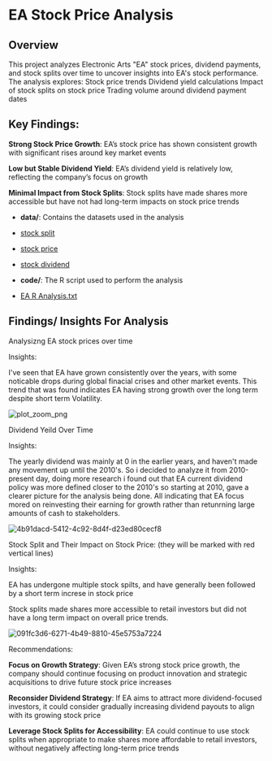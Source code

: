 # EA Stock Price Analysis

## Overview
This project analyzes Electronic Arts "EA" stock prices, dividend payments, and stock splits over time to uncover insights into EA's stock performance. The analysis explores:
  Stock price trends
  Dividend yield calculations
  Impact of stock splits on stock price
  Trading volume around dividend payment dates

## Key Findings:
**Strong Stock Price Growth**: EA’s stock price has shown consistent growth with significant rises around key market events

 **Low but Stable Dividend Yield**: EA’s dividend yield is relatively low, reflecting the company’s focus on growth

**Minimal Impact from Stock Splits**: Stock splits have made shares more accessible but have not had long-term impacts on stock price trends



- **data/**: Contains the datasets used in the analysis
- [stock split](https://github.com/user-attachments/files/17122974/EA_stock_split.csv)
- [stock price](https://github.com/user-attachments/files/17122975/EA_stock_price.csv)
- [stock dividend](https://github.com/user-attachments/files/17122976/EA_stock_dividend.csv)

- **code/**: The R script used to perform the analysis
- [EA R Analysis.txt](https://github.com/user-attachments/files/17123066/EA.R.Analysis.txt)
  


## Findings/ Insights For Analysis

Analysizng EA stock prices over time

Insights:

I've seen that EA have grown consistently over the years, with some noticable drops during global finacial crises and other market events. This trend that was found 
indicates EA having strong growth over the long term despite short term Volatility.

![plot_zoom_png](https://github.com/user-attachments/assets/e9e3be3d-a870-4638-82e1-a4e64d107e9d)


Dividend Yeild Over Time

Insights:

The yearly dividend was mainly at 0 in the earlier years, and haven't made any movement up until the 2010's. So i decided to analyze it from 2010-present day, doing more research i found out that EA current dividend policy was more defined closer to the 2010's so starting at 2010, gave a clearer picture for the analysis being done. All indicating that EA focus mored on reinvesting their earning for growth rather than retunrning large amounts of cash to stakeholders.

![4b91dacd-5412-4c92-8d4f-d23ed80cecf8](https://github.com/user-attachments/assets/0b5f5637-2605-460c-bee8-d31f6c6a9b6a)


Stock Split and Their Impact on Stock Price:
(they will be marked with red vertical lines)

Insights:  

EA has undergone multiple stock spilts, and have generally been followed by a short term increse in stock price

Stock splits made shares more accessible to retail investors but did not have a long term impact on overall price trends.

![091fc3d6-6271-4b49-8810-45e5753a7224](https://github.com/user-attachments/assets/537aca9a-97a4-42f9-8e34-638ede143d0e)



Recommendations:

**Focus on Growth Strategy**: Given EA’s strong stock price growth, the company should continue focusing on product innovation and strategic acquisitions to drive future stock price increases

**Reconsider Dividend Strategy**: If EA aims to attract more dividend-focused investors, it could consider gradually increasing dividend payouts to align with its growing stock price

**Leverage Stock Splits for Accessibility**: EA could continue to use stock splits when appropriate to make shares more affordable to retail investors, without negatively affecting long-term price trends








